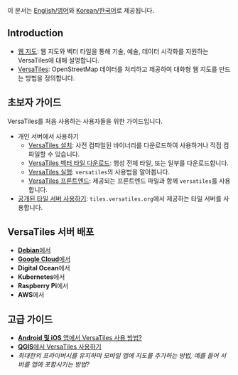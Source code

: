 이 문서는 [English/영어](README.md)와 [Korean/한국어](README.ko.md)로 제공됩니다.

## Introduction
- [웹 지도](basics/web_maps.md): 웹 지도와 벡터 타일을 통해 기술, 예술, 데이터 시각화를 지원하는 VersaTiles에 대해 설명합니다.
- [VersaTiles][VersaTiles]: OpenStreetMap 데이터를 처리하고 제공하여 대화형 웹 지도를 만드는 방법을 정의합니다.

## 초보자 가이드
VersaTiles를 처음 사용하는 사용자들을 위한 가이드입니다.
* 개인 서버에서 사용하기
  * [VersaTiles 설치](guides/install_versatiles.ko.md): 사전 컴파일된 바이너리를 다운로드하여 사용하거나 직접 컴파일할 수 있습니다.
  * [VersaTiles 벡터 타일 다운로드](guides/download_tiles.ko.md): 행성 전체 타일, 또는 일부를 다운로드합니다.
  * [VersaTiles 실행](basics/versatiles_server.ko.md): `versatiles`의 사용법을 알아봅니다.
  * [VersaTiles 프론트엔드](basics/frontend.ko.md): 제공되는 프론트엔드 파일과 함께 `versatiles`를 사용합니다.
* [공개된 타일 서버 사용하기](guides/use_tiles.versatiles.org.ko.md): `tiles.versatiles.org`에서 제공하는 타일 서버를 사용합니다.

## VersaTiles 서버 배포
- [**Debian**에서][Debian에서]
- [**Google Cloud**에서][Google Cloud에서]
- **Digital Ocean**에서
- **Kubernetes**에서
- **Raspberry Pi**에서
- **AWS**에서

## 고급 가이드
- [**Android 및 iOS** 앱에서 VersaTiles 사용 방법?][Android 및 iOS 앱에서 VersaTiles 사용 방법]
- [**QGIS**에서 VersaTiles 사용하기](guides/use_versatiles_in_qgis.ko.md)
- *최대한의 프라이버시를 유지하며 모바일 앱에 지도를 추가하는 방법, 예를 들어 서버를 앱에 포함시키는 방법?*

[VersaTiles]: basics/versatiles.md
[VersaTiles 프론트엔드]: basics/frontend.md
[Debian에서]: guides/deploy_on_debian.md
[Google Cloud에서]: guides/deploy_in_google_cloud.md

[Android 및 iOS 앱에서 VersaTiles 사용 방법]: guides/what_about_mobile.md
